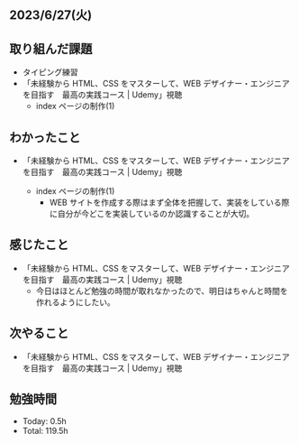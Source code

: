 ## 2023/6/27(火)

## 取り組んだ課題

- タイピング練習
- 「未経験から HTML、CSS をマスターして、WEB デザイナー・エンジニアを目指す　最高の実践コース | Udemy」視聴
  - index ページの制作(1)

## わかったこと

- 「未経験から HTML、CSS をマスターして、WEB デザイナー・エンジニアを目指す　最高の実践コース | Udemy」視聴

  - index ページの制作(1)
    - WEB サイトを作成する際はまず全体を把握して、実装をしている際に自分が今どこを実装しているのか認識することが大切。

## 感じたこと

- 「未経験から HTML、CSS をマスターして、WEB デザイナー・エンジニアを目指す　最高の実践コース | Udemy」視聴
  - 今日はほとんど勉強の時間が取れなかったので、明日はちゃんと時間を作れるようにしたい。

## 次やること

- 「未経験から HTML、CSS をマスターして、WEB デザイナー・エンジニアを目指す　最高の実践コース | Udemy」視聴

## 勉強時間

- Today: 0.5h
- Total: 119.5h

